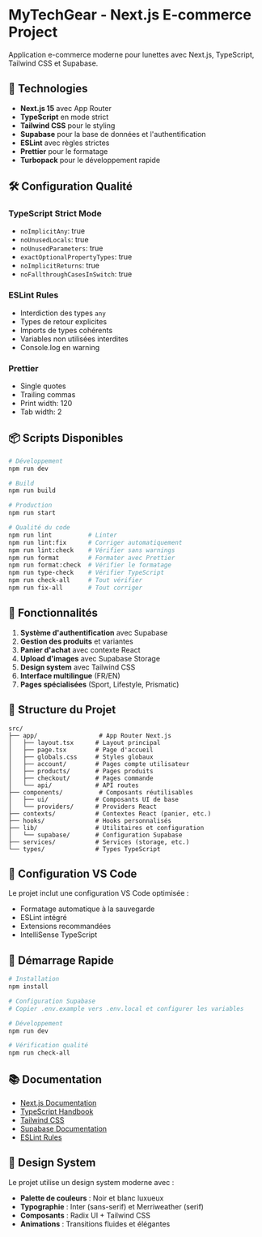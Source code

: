 # MyTechGear - Next.js E-commerce Project

Application e-commerce moderne pour lunettes avec Next.js, TypeScript, Tailwind CSS et Supabase.

## 🚀 Technologies

- **Next.js 15** avec App Router
- **TypeScript** en mode strict
- **Tailwind CSS** pour le styling
- **Supabase** pour la base de données et l'authentification
- **ESLint** avec règles strictes
- **Prettier** pour le formatage
- **Turbopack** pour le développement rapide

## 🛠️ Configuration Qualité

### TypeScript Strict Mode

- `noImplicitAny`: true
- `noUnusedLocals`: true
- `noUnusedParameters`: true
- `exactOptionalPropertyTypes`: true
- `noImplicitReturns`: true
- `noFallthroughCasesInSwitch`: true

### ESLint Rules

- Interdiction des types `any`
- Types de retour explicites
- Imports de types cohérents
- Variables non utilisées interdites
- Console.log en warning

### Prettier

- Single quotes
- Trailing commas
- Print width: 120
- Tab width: 2

## 📦 Scripts Disponibles

```bash
# Développement
npm run dev

# Build
npm run build

# Production
npm run start

# Qualité du code
npm run lint          # Linter
npm run lint:fix      # Corriger automatiquement
npm run lint:check    # Vérifier sans warnings
npm run format        # Formater avec Prettier
npm run format:check  # Vérifier le formatage
npm run type-check    # Vérifier TypeScript
npm run check-all     # Tout vérifier
npm run fix-all       # Tout corriger
```

## 🎯 Fonctionnalités

1. **Système d'authentification** avec Supabase
2. **Gestion des produits** et variantes
3. **Panier d'achat** avec contexte React
4. **Upload d'images** avec Supabase Storage
5. **Design system** avec Tailwind CSS
6. **Interface multilingue** (FR/EN)
7. **Pages spécialisées** (Sport, Lifestyle, Prismatic)

## 📁 Structure du Projet

```
src/
├── app/                 # App Router Next.js
│   ├── layout.tsx      # Layout principal
│   ├── page.tsx        # Page d'accueil
│   ├── globals.css     # Styles globaux
│   ├── account/        # Pages compte utilisateur
│   ├── products/       # Pages produits
│   ├── checkout/       # Pages commande
│   └── api/            # API routes
├── components/          # Composants réutilisables
│   ├── ui/             # Composants UI de base
│   └── providers/      # Providers React
├── contexts/           # Contextes React (panier, etc.)
├── hooks/              # Hooks personnalisés
├── lib/                # Utilitaires et configuration
│   └── supabase/       # Configuration Supabase
├── services/           # Services (storage, etc.)
└── types/              # Types TypeScript
```

## 🔧 Configuration VS Code

Le projet inclut une configuration VS Code optimisée :

- Formatage automatique à la sauvegarde
- ESLint intégré
- Extensions recommandées
- IntelliSense TypeScript

## 🚀 Démarrage Rapide

```bash
# Installation
npm install

# Configuration Supabase
# Copier .env.example vers .env.local et configurer les variables

# Développement
npm run dev

# Vérification qualité
npm run check-all
```

## 📚 Documentation

- [Next.js Documentation](https://nextjs.org/docs)
- [TypeScript Handbook](https://www.typescriptlang.org/docs)
- [Tailwind CSS](https://tailwindcss.com/docs)
- [Supabase Documentation](https://supabase.com/docs)
- [ESLint Rules](https://eslint.org/docs/rules)

## 🎨 Design System

Le projet utilise un design system moderne avec :

- **Palette de couleurs** : Noir et blanc luxueux
- **Typographie** : Inter (sans-serif) et Merriweather (serif)
- **Composants** : Radix UI + Tailwind CSS
- **Animations** : Transitions fluides et élégantes
